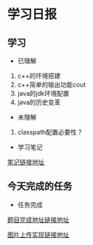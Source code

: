 # 学习日报

## 学习

* 已理解
1. c++的环境搭建
2. c++简单的输出功能cout
3. java的jdk环境配置
4. java的历史变革

* 未理解
1. classpath配置必要性？

* 学习笔记

[笔记链接地址](https://github.com/ChadSZ/learn_git/blob/note/summer-daily/note.md)


## 今天完成的任务


* 任务完成

[题目完成地址链接地址](https://www.jianshu.com/p/41e92ca2573b)

[图片上传实现链接地址](https://github.com/ChadSZ/learn_git/blob/note/summer-daily/01.jpg)
